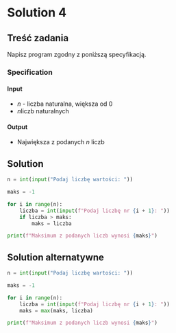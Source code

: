 # Solution 4

## Treść zadania

Napisz program zgodny z poniższą specyfikacją.

### Specification

#### Input

* $n$ - liczba naturalna, większa od $0$ 
* $n$liczb naturalnych

#### Output

* Największa z podanych $n$ liczb

## Solution

```python
n = int(input("Podaj liczbę wartości: "))

maks = -1

for i in range(n):
    liczba = int(input(f"Podaj liczbę nr {i + 1}: "))
    if liczba > maks:
        maks = liczba

print(f"Maksimum z podanych liczb wynosi {maks}")
```

## Solution alternatywne

```python
n = int(input("Podaj liczbę wartości: "))

maks = -1

for i in range(n):
    liczba = int(input(f"Podaj liczbę nr {i + 1}: "))
    maks = max(maks, liczba)

print(f"Maksimum z podanych liczb wynosi {maks}")
```
